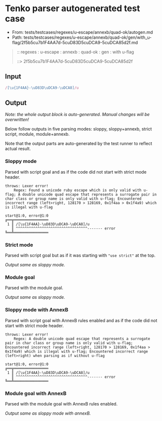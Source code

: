 # Tenko parser autogenerated test case

- From: tests/testcases/regexes/u-escape/annexb/quad-ok/autogen.md
- Path: tests/testcases/regexes/u-escape/annexb/quad-ok/gen/with_u-flag/2f5b5cu7b1F4AA7d-5cuD83D5cuDCA9-5cuDCA85d2f.md

> :: regexes : u-escape : annexb : quad-ok : gen : with u-flag
>
> ::> 2f5b5cu7b1F4AA7d-5cuD83D5cuDCA9-5cuDCA85d2f

## Input


`````js
/[\u{1F4AA}-\uD83D\uDCA9-\uDCA8]/u
`````

## Output

_Note: the whole output block is auto-generated. Manual changes will be overwritten!_

Below follow outputs in five parsing modes: sloppy, sloppy+annexb, strict script, module, module+annexb.

Note that the output parts are auto-generated by the test runner to reflect actual result.

### Sloppy mode

Parsed with script goal and as if the code did not start with strict mode header.

`````
throws: Lexer error!
    Regex: Found a unicode ruby escape which is only valid with u-flag; A double unicode quad escape that represents a surrogate pair in char class or group name is only valid with u-flag; Encountered incorrect range (left>right, 128170 > 128169, 0x1f4aa > 0x1f4a9) which is illegal with u-flag

start@1:0, error@1:0
╔══╦════════════════
 1 ║ /[\u{1F4AA}-\uD83D\uDCA9-\uDCA8]/u
   ║ ^^^^^^^^^^^^^^^^^^^^^^^^^^^^^^^^^------- error
╚══╩════════════════

`````

### Strict mode

Parsed with script goal but as if it was starting with `"use strict"` at the top.

_Output same as sloppy mode._

### Module goal

Parsed with the module goal.

_Output same as sloppy mode._

### Sloppy mode with AnnexB

Parsed with script goal with AnnexB rules enabled and as if the code did not start with strict mode header.

`````
throws: Lexer error!
    Regex: A double unicode quad escape that represents a surrogate pair in char class or group name is only valid with u-flag; Encountered incorrect range (left>right, 128170 > 128169, 0x1f4aa > 0x1f4a9) which is illegal with u-flag; Encountered incorrect range (left>right) when parsing as if without u-flag

start@1:0, error@1:0
╔══╦════════════════
 1 ║ /[\u{1F4AA}-\uD83D\uDCA9-\uDCA8]/u
   ║ ^^^^^^^^^^^^^^^^^^^^^^^^^^^^^^^^^------- error
╚══╩════════════════

`````

### Module goal with AnnexB

Parsed with the module goal with AnnexB rules enabled.

_Output same as sloppy mode with annexB._
